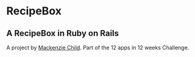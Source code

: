 # RecipeBox

## A RecipeBox in Ruby on Rails

A project by [Mackenzie Child](https://github.com/mackenziechild/recipe_box).
Part of the 12 apps in 12 weeks Challenge.
